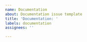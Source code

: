 ```yaml
---
name: Documentation
about: Documentation issue template
title: 'Documentation: '
labels: documentation
assignees: ''

---
```



